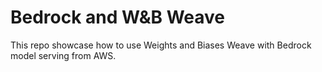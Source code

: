 # Bedrock and W&B Weave

This repo showcase how to use Weights and Biases Weave with Bedrock model serving from AWS.
